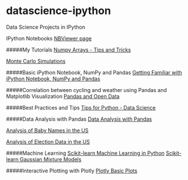 # datascience-ipython
Data Science Projects in IPython

IPython Notebooks
<a href="http://nbviewer.ipython.org/github/neo-anderson/datascience-ipython/tree/master/" target="_blank">NBViewer page</a>

#####My Tutorials
<a href="http://nbviewer.ipython.org/github/neo-anderson/datascience-ipython/blob/master/Numpy%20Arrays%20-%20Tips%20and%20Tricks.ipynb" target="_blank">Numpy Arrays - Tips and Tricks</a>

<a href="http://nbviewer.ipython.org/github/neo-anderson/datascience-ipython/blob/master/Monte%20Carlo%20Simulations.ipynb" target="_blank">Monte Carlo Simulations</a>

#####Basic iPython Notebook, NumPy and Pandas
<a href="http://nbviewer.ipython.org/github/neo-anderson/datascience-ipython/blob/master/First%20and%20Test.ipynb" target="_blank">Getting Familiar with iPython Notebook, NumPy and Pandas</a>

#####Correlation between cycling and weather using Pandas and Matplotlib Visualization
<a href="http://nbviewer.ipython.org/github/neo-anderson/datascience-ipython/blob/master/Pandas%20and%20Open%20Data.ipynb" target="_blank">Pandas and Open Data</a>

#####Best Practices and Tips
<a href="http://nbviewer.ipython.org/github/neo-anderson/datascience-ipython/blob/master/Tips%20for%20Python%20-%20Data%20Science.ipynb" target="_blank">Tips for Python - Data Science</a>

#####Data Analysis with Pandas
<a href="http://nbviewer.ipython.org/github/neo-anderson/datascience-ipython/blob/master/Data%20Analysis%20with%20Pandas.ipynb" target="_blank">Data Analysis with Pandas</a>

<a href="http://nbviewer.ipython.org/github/neo-anderson/datascience-ipython/blob/master/Data%20Analysis%20with%20Pandas%20-%20Baby%20Names.ipynb" target="_blank">Analysis of Baby Names in the US</a>

<a href="http://nbviewer.ipython.org/github/neo-anderson/datascience-ipython/blob/master/Data%20Analaysis%20with%20Pandas%20-%20ElectionData.ipynb" target="_blank">Analysis of Election Data in the US</a>

#####Machine Learning
<a href="http://nbviewer.ipython.org/github/neo-anderson/datascience-ipython/blob/master/scikit-learn%20-%20Machine%20Learning%20in%20Python.ipynb">Scikit-learn Machine Learning in Python</a>
<a href="http://nbviewer.ipython.org/github/neo-anderson/datascience-ipython/blob/master/scikit-learn%20-%20GMM.ipynb">Scikit-learn Gaussian Mixture Models</a>

#####Interactive Plotting with Plotly
<a href="http://nbviewer.ipython.org/github/neo-anderson/datascience-ipython/blob/master/Interactive%20plots%20using%20Plotly.ipynb" target="_blank">Plotly Basic Plots</a>
